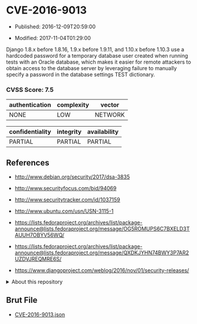 # CVE-2016-9013

- Published: 2016-12-09T20:59:00

- Modified: 2017-11-04T01:29:00

Django 1.8.x before 1.8.16, 1.9.x before 1.9.11, and 1.10.x before 1.10.3 use a hardcoded password for a temporary database user created when running tests with an Oracle database, which makes it easier for remote attackers to obtain access to the database server by leveraging failure to manually specify a password in the database settings TEST dictionary.

### CVSS Score: **7.5**

| authentication | complexity | vector |
| --- | --- | --- |
| NONE | LOW | NETWORK |

| confidentiality | integrity | availability |
| --- | --- | --- |
| PARTIAL | PARTIAL | PARTIAL |

## References

* http://www.debian.org/security/2017/dsa-3835

* http://www.securityfocus.com/bid/94069

* http://www.securitytracker.com/id/1037159

* http://www.ubuntu.com/usn/USN-3115-1

* https://lists.fedoraproject.org/archives/list/package-announce@lists.fedoraproject.org/message/OG5ROMUPS6C7BXELD3TAUUH7OBYV56WQ/

* https://lists.fedoraproject.org/archives/list/package-announce@lists.fedoraproject.org/message/QXDKJYHN74BWY3P7AR2UZDVJREQMRE6S/

* https://www.djangoproject.com/weblog/2016/nov/01/security-releases/

<details>
<summary>About this repository</summary> 

  This repository is part of the project [Live Hack CVE](https://github.com/Live-Hack-CVE). Main website can be found [www.live-hack.org](https://www.live-hack.org) 
  
  Made by [Sn0wAlice](https://github.com/Sn0wAlice) for the people that care about security and need to have a feed of the latest CVEs. Hope you enjoy it, don't forget to star the repo and follow me on [Twitter](https://twitter.com/Sn0wAlice) and [Github](https://github.com/Sn0wAlice). And that is my [personnal website](https://www.alice-snow.me/)

  - [Home Page](https://github.com/Live-Hack-CVE)
  - [Framework](https://github.com/Live-Hack-CVE/cve-framework)
  - [CVE database](https://github.com/Live-Hack-CVE/full_database)
  - [Changelog](https://github.com/Live-Hack-CVE/Changelog)
</details>

## Brut File

* [CVE-2016-9013.json](https://raw.githubusercontent.com/Live-Hack-CVE/full_database/main/cves/2016/CVE-2016-9013.json)

